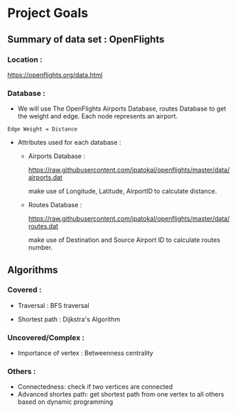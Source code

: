 # Project Goals

## Summary of data set : OpenFlights

### Location :

https://openflights.org/data.html

### Database :

- We will use The OpenFlights Airports Database, routes Database to get the weight and edge. Each node represents an airport. 

```
Edge Weight = Distance
```

- Attributes used for each database :

  - Airports Database : 

    https://raw.githubusercontent.com/jpatokal/openflights/master/data/airports.dat

    make use of Longitude, Latitude, AirportID to calculate distance. 

  - Routes Database : 

    https://raw.githubusercontent.com/jpatokal/openflights/master/data/routes.dat

    make use of Destination and Source Airport ID to calculate routes number. 

    

## Algorithms

### Covered :
- Traversal : BFS traversal 

- Shortest path : Dijkstra's Algorithm

### Uncovered/Complex :

- Importance of vertex : Betweenness centrality

### Others :
- Connectedness: check if two vertices are connected
- Advanced shortes path: get shortest path from one vertex to all others based on dynamic programming
